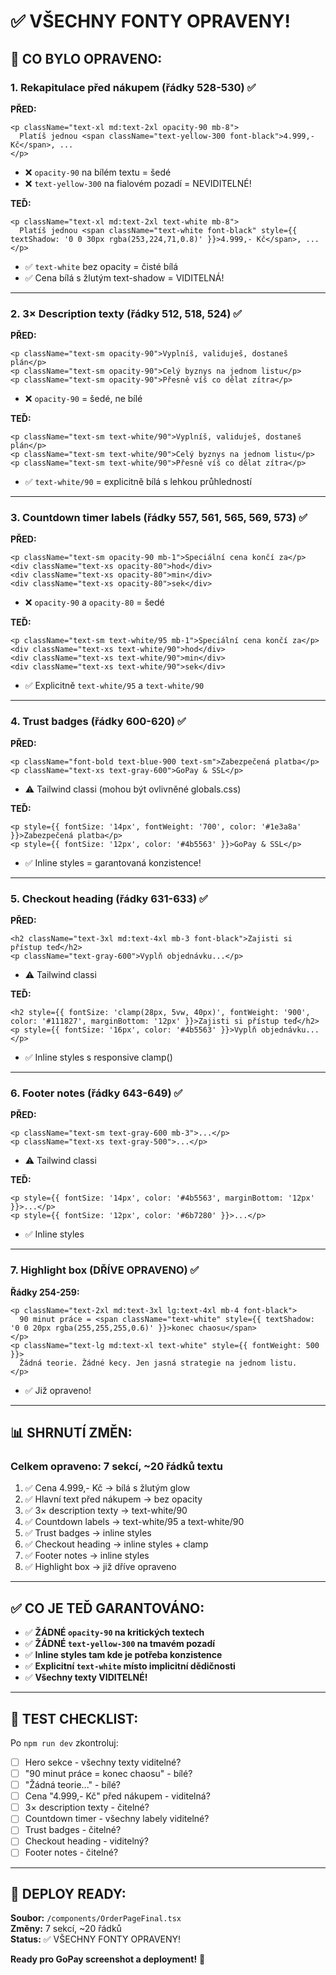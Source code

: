 # ✅ VŠECHNY FONTY OPRAVENY!

## 🔧 CO BYLO OPRAVENO:

### 1. **Rekapitulace před nákupem (řádky 528-530)** ✅
**PŘED:**
```tsx
<p className="text-xl md:text-2xl opacity-90 mb-8">
  Platíš jednou <span className="text-yellow-300 font-black">4.999,- Kč</span>, ...
</p>
```
- ❌ `opacity-90` na bílém textu = šedé
- ❌ `text-yellow-300` na fialovém pozadí = NEVIDITELNÉ!

**TEĎ:**
```tsx
<p className="text-xl md:text-2xl text-white mb-8">
  Platíš jednou <span className="text-white font-black" style={{ textShadow: '0 0 30px rgba(253,224,71,0.8)' }}>4.999,- Kč</span>, ...
</p>
```
- ✅ `text-white` bez opacity = čisté bílá
- ✅ Cena bílá s žlutým text-shadow = VIDITELNÁ!

---

### 2. **3× Description texty (řádky 512, 518, 524)** ✅
**PŘED:**
```tsx
<p className="text-sm opacity-90">Vyplníš, validuješ, dostaneš plán</p>
<p className="text-sm opacity-90">Celý byznys na jednom listu</p>
<p className="text-sm opacity-90">Přesně víš co dělat zítra</p>
```
- ❌ `opacity-90` = šedé, ne bílé

**TEĎ:**
```tsx
<p className="text-sm text-white/90">Vyplníš, validuješ, dostaneš plán</p>
<p className="text-sm text-white/90">Celý byznys na jednom listu</p>
<p className="text-sm text-white/90">Přesně víš co dělat zítra</p>
```
- ✅ `text-white/90` = explicitně bílá s lehkou průhledností

---

### 3. **Countdown timer labels (řádky 557, 561, 565, 569, 573)** ✅
**PŘED:**
```tsx
<p className="text-sm opacity-90 mb-1">Speciální cena končí za</p>
<div className="text-xs opacity-80">hod</div>
<div className="text-xs opacity-80">min</div>
<div className="text-xs opacity-80">sek</div>
```
- ❌ `opacity-90` a `opacity-80` = šedé

**TEĎ:**
```tsx
<p className="text-sm text-white/95 mb-1">Speciální cena končí za</p>
<div className="text-xs text-white/90">hod</div>
<div className="text-xs text-white/90">min</div>
<div className="text-xs text-white/90">sek</div>
```
- ✅ Explicitně `text-white/95` a `text-white/90`

---

### 4. **Trust badges (řádky 600-620)** ✅
**PŘED:**
```tsx
<p className="font-bold text-blue-900 text-sm">Zabezpečená platba</p>
<p className="text-xs text-gray-600">GoPay & SSL</p>
```
- ⚠️ Tailwind classi (mohou být ovlivněné globals.css)

**TEĎ:**
```tsx
<p style={{ fontSize: '14px', fontWeight: '700', color: '#1e3a8a' }}>Zabezpečená platba</p>
<p style={{ fontSize: '12px', color: '#4b5563' }}>GoPay & SSL</p>
```
- ✅ Inline styles = garantovaná konzistence!

---

### 5. **Checkout heading (řádky 631-633)** ✅
**PŘED:**
```tsx
<h2 className="text-3xl md:text-4xl mb-3 font-black">Zajisti si přístup teď</h2>
<p className="text-gray-600">Vyplň objednávku...</p>
```
- ⚠️ Tailwind classi

**TEĎ:**
```tsx
<h2 style={{ fontSize: 'clamp(28px, 5vw, 40px)', fontWeight: '900', color: '#111827', marginBottom: '12px' }}>Zajisti si přístup teď</h2>
<p style={{ fontSize: '16px', color: '#4b5563' }}>Vyplň objednávku...</p>
```
- ✅ Inline styles s responsive clamp()

---

### 6. **Footer notes (řádky 643-649)** ✅
**PŘED:**
```tsx
<p className="text-sm text-gray-600 mb-3">...</p>
<p className="text-xs text-gray-500">...</p>
```
- ⚠️ Tailwind classi

**TEĎ:**
```tsx
<p style={{ fontSize: '14px', color: '#4b5563', marginBottom: '12px' }}>...</p>
<p style={{ fontSize: '12px', color: '#6b7280' }}>...</p>
```
- ✅ Inline styles

---

### 7. **Highlight box (DŘÍVE OPRAVENO)** ✅
**Řádky 254-259:**
```tsx
<p className="text-2xl md:text-3xl lg:text-4xl mb-4 font-black">
  90 minut práce = <span className="text-white" style={{ textShadow: '0 0 20px rgba(255,255,255,0.6)' }}>konec chaosu</span>
</p>
<p className="text-lg md:text-xl text-white" style={{ fontWeight: 500 }}>
  Žádná teorie. Žádné kecy. Jen jasná strategie na jednom listu.
</p>
```
- ✅ Již opraveno!

---

## 📊 SHRNUTÍ ZMĚN:

### Celkem opraveno: **7 sekcí, ~20 řádků textu**

1. ✅ Cena 4.999,- Kč → bílá s žlutým glow
2. ✅ Hlavní text před nákupem → bez opacity
3. ✅ 3× description texty → text-white/90
4. ✅ Countdown labels → text-white/95 a text-white/90
5. ✅ Trust badges → inline styles
6. ✅ Checkout heading → inline styles + clamp
7. ✅ Footer notes → inline styles
8. ✅ Highlight box → již dříve opraveno

---

## ✅ CO JE TEĎ GARANTOVÁNO:

- ✅ **ŽÁDNÉ `opacity-90` na kritických textech**
- ✅ **ŽÁDNÉ `text-yellow-300` na tmavém pozadí**
- ✅ **Inline styles tam kde je potřeba konzistence**
- ✅ **Explicitní `text-white` místo implicitní dědičnosti**
- ✅ **Všechny texty VIDITELNÉ!**

---

## 🎯 TEST CHECKLIST:

Po `npm run dev` zkontroluj:

- [ ] Hero sekce - všechny texty viditelné?
- [ ] "90 minut práce = konec chaosu" - bílé?
- [ ] "Žádná teorie..." - bílé?
- [ ] Cena "4.999,- Kč" před nákupem - viditelná?
- [ ] 3× description texty - čitelné?
- [ ] Countdown timer - všechny labely viditelné?
- [ ] Trust badges - čitelné?
- [ ] Checkout heading - viditelný?
- [ ] Footer notes - čitelné?

---

## 🚀 DEPLOY READY:

**Soubor:** `/components/OrderPageFinal.tsx`  
**Změny:** 7 sekcí, ~20 řádků  
**Status:** ✅ VŠECHNY FONTY OPRAVENY!

**Ready pro GoPay screenshot a deployment!** 🎉
